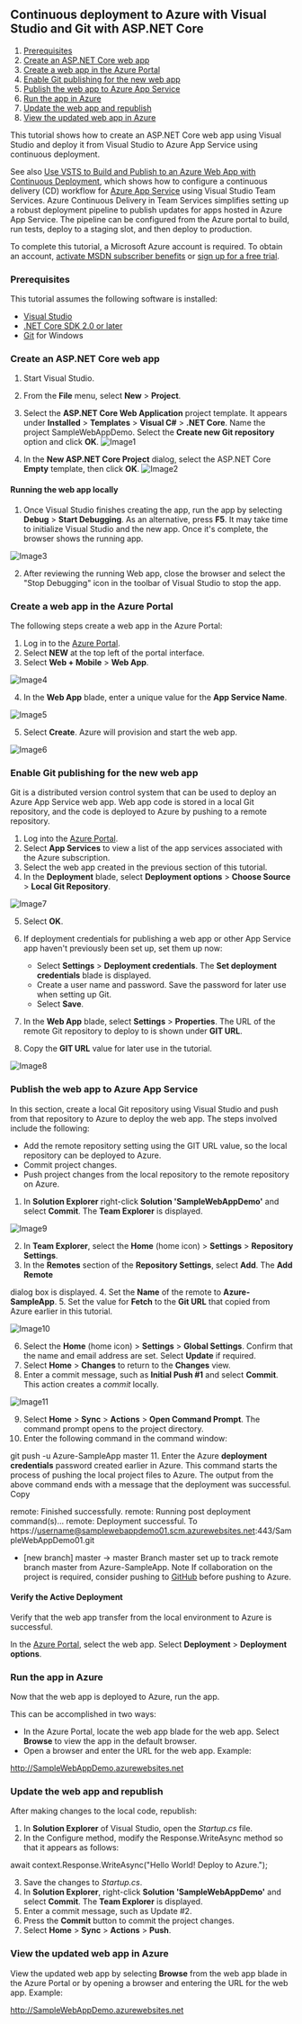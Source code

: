 ## Continuous deployment to Azure with Visual Studio and Git with ASP.NET Core

1. [Prerequisites](https://github.com/DevScope/HandsOn-ASP.NETCore/tree/master/Session%202%20-%20Hands%20On#prerequisites)
2. [Create an ASP.NET Core web app](https://github.com/DevScope/HandsOn-ASP.NETCore/tree/master/Session%202%20-%20Hands%20On#create-an-aspnet-core-web-app)
3. [Create a web app in the Azure Portal](https://github.com/DevScope/HandsOn-ASP.NETCore/tree/master/Session%202%20-%20Hands%20On#create-a-web-app-in-the-azure-portal)
4. [Enable Git publishing for the new web app](https://github.com/DevScope/HandsOn-ASP.NETCore/tree/master/Session%202%20-%20Hands%20On#enable-git-publishing-for-the-new-web-app)
5. [Publish the web app to Azure App Service](https://github.com/DevScope/HandsOn-ASP.NETCore/tree/master/Session%202%20-%20Hands%20On#publish-the-web-app-to-azure-app-service)
6. [Run the app in Azure](https://github.com/DevScope/HandsOn-ASP.NETCore/tree/master/Session%202%20-%20Hands%20On#run-the-app-in-azure)
7. [Update the web app and republish](https://github.com/DevScope/HandsOn-ASP.NETCore/tree/master/Session%202%20-%20Hands%20On#update-the-web-app-and-republish)
8. [View the updated web app in Azure](https://github.com/DevScope/HandsOn-ASP.NETCore/tree/master/Session%202%20-%20Hands%20On#view-the-updated-web-app-in-azure)

This tutorial shows how to create an ASP.NET Core web app using Visual Studio and deploy it from Visual Studio to Azure App Service using continuous deployment.

See also [Use VSTS to Build and Publish to an Azure Web App with Continuous Deployment](https://docs.microsoft.com/en-us/vsts/build-release/archive/apps/aspnet/aspnet-4-ci-cd-azure-automatic), which shows how to configure a continuous delivery (CD) workflow for [Azure App Service](https://docs.microsoft.com/en-us/azure/app-service/app-service-web-overview) using Visual Studio Team Services. Azure Continuous Delivery in Team Services simplifies setting up a robust deployment pipeline to publish updates for apps hosted in Azure App Service. The pipeline can be configured from the Azure portal to build, run tests, deploy to a staging slot, and then deploy to production.

To complete this tutorial, a Microsoft Azure account is required. To obtain an account, [activate MSDN subscriber benefits](https://azure.microsoft.com/pricing/member-offers/credit-for-visual-studio-subscribers/?WT.mc_id=A261C142F) or [sign up for a free trial](https://azure.microsoft.com/free/?WT.mc_id=A261C142F).

### Prerequisites[](https://github.com/DevScope/HandsOn-ASP.NETCore/tree/master/Session%202%20-%20Hands%20On#prerequisites)

This tutorial assumes the following software is installed:

- [Visual Studio](https://www.visualstudio.com/)
- [.NET Core SDK 2.0 or later](https://www.microsoft.com/net/download) 
- [Git](https://git-scm.com/downloads) for Windows

### Create an ASP.NET Core web app[](https://github.com/DevScope/HandsOn-ASP.NETCore/tree/master/Session%202%20-%20Hands%20On#create-an-aspnet-core-web-app)

1. Start Visual Studio. 
2. From the **File** menu, select **New** &gt; **Project**. 
3. Select the **ASP.NET Core Web Application** project template. It appears under **Installed** &gt; **Templates** &gt; **Visual C#** &gt; **.NET Core**. Name the project SampleWebAppDemo. Select the **Create new Git repository** option and click **OK**. 
![Image1](images/01-new-project.png)

4. In the **New ASP.NET Core Project** dialog, select the ASP.NET Core **Empty** template, then click **OK**. 
![Image2](https://github.com/DevScope/HandsOn-ASP.NETCore/tree/master/Session%202%20-%20Hands%20On/images/02-web-site-template.png?raw=true)

#### Running the web app locally[](https://github.com/DevScope/HandsOn-ASP.NETCore/tree/master/Session%202%20-%20Hands%20On#running-the-web-app-locally)

1. Once Visual Studio finishes creating the app, run the app by selecting **Debug** &gt; **Start Debugging**. As an alternative, press **F5**. It may take time to initialize Visual Studio and the new app. Once it's complete, the browser shows the running app. 

![Image3](https://github.com/DevScope/HandsOn-ASP.NETCore/tree/master/Session%202%20-%20Hands%20On/images/04-browser-runapp.png?raw=true)


2. After reviewing the running Web app, close the browser and select the "Stop Debugging" icon in the toolbar of Visual Studio to stop the app. 

### Create a web app in the Azure Portal[](https://github.com/DevScope/HandsOn-ASP.NETCore/tree/master/Session%202%20-%20Hands%20On#create-a-web-app-in-the-azure-portal)

The following steps create a web app in the Azure Portal:

1. Log in to the [Azure Portal](https://portal.azure.com/). 
2. Select **NEW** at the top left of the portal interface. 
3. Select **Web + Mobile** &gt; **Web App**. 

![Image4](https://github.com/DevScope/HandsOn-ASP.NETCore/tree/master/Session%202%20-%20Hands%20On/images/05-azure-newwebapp.png?raw=true)


4. In the **Web App** blade, enter a unique value for the **App Service Name**. 

![Image5](https://github.com/DevScope/HandsOn-ASP.NETCore/tree/master/Session%202%20-%20Hands%20On/images/06-azure-newappblade.png?raw=true)

5. Select **Create**. Azure will provision and start the web app. 

![Image6](https://github.com/DevScope/HandsOn-ASP.NETCore/tree/master/Session%202%20-%20Hands%20On/images/07-azure-webappblade.png?raw=true)

### Enable Git publishing for the new web app[](https://github.com/DevScope/HandsOn-ASP.NETCore/tree/master/Session%202%20-%20Hands%20On#enable-git-publishing-for-the-new-web-app)

Git is a distributed version control system that can be used to deploy an Azure App Service web app. Web app code is stored in a local Git repository, and the code is deployed to Azure by pushing to a remote repository.

1. Log into the [Azure Portal](https://portal.azure.com/). 
2. Select **App Services** to view a list of the app services associated with the Azure subscription. 
3. Select the web app created in the previous section of this tutorial. 
4. In the **Deployment** blade, select **Deployment options** &gt; **Choose Source** &gt; **Local Git Repository**. 

![Image7](https://github.com/DevScope/HandsOn-ASP.NETCore/tree/master/Session%202%20-%20Hands%20On/images/deployment-options.png?raw=true)

5. Select **OK**. 
6. If deployment credentials for publishing a web app or other App Service app haven't previously been set up, set them up now: 
    - Select **Settings** &gt; **Deployment credentials**. The **Set deployment credentials** blade is displayed.
    - Create a user name and password. Save the password for later use when setting up Git.
    - Select **Save**.

7. In the **Web App** blade, select **Settings** &gt; **Properties**. The URL of the remote Git repository to deploy to is shown under **GIT URL**. 
8. Copy the **GIT URL** value for later use in the tutorial. 

![Image8](https://github.com/DevScope/HandsOn-ASP.NETCore/tree/master/Session%202%20-%20Hands%20On/images/09-azure-giturl.png?raw=true)

### Publish the web app to Azure App Service[](https://github.com/DevScope/HandsOn-ASP.NETCore/tree/master/Session%202%20-%20Hands%20On#publish-the-web-app-to-azure-app-service)

In this section, create a local Git repository using Visual Studio and push from that repository to Azure to deploy the web app. The steps involved include the following:

- Add the remote repository setting using the GIT URL value, so the local repository can be deployed to Azure.
- Commit project changes.
- Push project changes from the local repository to the remote repository on Azure.

1. In **Solution Explorer** right-click **Solution 'SampleWebAppDemo'** and select **Commit**. The **Team Explorer** is displayed. 

![Image9](https://github.com/DevScope/HandsOn-ASP.NETCore/tree/master/Session%202%20-%20Hands%20On/images/10-team-explorer.png?raw=true)

2. In **Team Explorer**, select the **Home** (home icon) &gt; **Settings** &gt; **Repository Settings**. 
3. In the **Remotes** section of the **Repository Settings**, select **Add**. The **Add Remote**

dialog box is displayed. 
4. Set the **Name** of the remote to **Azure-SampleApp**. 
5. Set the value for **Fetch** to the **Git URL** that copied from Azure earlier in this tutorial. 

![Image10](https://github.com/DevScope/HandsOn-ASP.NETCore/tree/master/Session%202%20-%20Hands%20On/images/11-add-remote.png?raw=true)

6. Select the **Home** (home icon) &gt; **Settings** &gt; **Global Settings**. Confirm that the name and email address are set. Select **Update** if required. 
7. Select **Home** &gt; **Changes** to return to the **Changes** view. 
8. Enter a commit message, such as **Initial Push #1** and select **Commit**. This action creates a _commit_ locally. 

![Image11](https://github.com/DevScope/HandsOn-ASP.NETCore/tree/master/Session%202%20-%20Hands%20On/images/12-initial-commit.png?raw=true)

9. Select **Home** &gt; **Sync** &gt; **Actions** &gt; **Open Command Prompt**. The command prompt opens to the project directory. 
10. Enter the following command in the command window: 

git push -u Azure-SampleApp master 
11. Enter the Azure **deployment credentials** password created earlier in Azure. This command starts the process of pushing the local project files to Azure. The output from the above command ends with a message that the deployment was successful. Copy			  

remote: Finished successfully.
remote: Running post deployment command(s)...
remote: Deployment successful.
To https://username@samplewebappdemo01.scm.azurewebsites.net:443/SampleWebAppDemo01.git
* [new branch]      master -&gt; master
Branch master set up to track remote branch master from Azure-SampleApp.
Note If collaboration on the project is required, consider pushing to [GitHub](https://github.com/) before pushing to Azure.  

#### Verify the Active Deployment[](https://github.com/DevScope/HandsOn-ASP.NETCore/tree/master/Session%202%20-%20Hands%20On#verify-the-active-deployment)

Verify that the web app transfer from the local environment to Azure is successful.

In the [Azure Portal](https://portal.azure.com/), select the web app. Select **Deployment** &gt; **Deployment options**.

### Run the app in Azure[](https://github.com/DevScope/HandsOn-ASP.NETCore/tree/master/Session%202%20-%20Hands%20On#run-the-app-in-azure)

Now that the web app is deployed to Azure, run the app.

This can be accomplished in two ways:

- In the Azure Portal, locate the web app blade for the web app. Select **Browse** to view the app in the default browser.
- Open a browser and enter the URL for the web app. Example: 

http://SampleWebAppDemo.azurewebsites.net

### Update the web app and republish[](https://github.com/DevScope/HandsOn-ASP.NETCore/tree/master/Session%202%20-%20Hands%20On#update-the-web-app-and-republish)

After making changes to the local code, republish:

1. In **Solution Explorer** of Visual Studio, open the _Startup.cs_ file. 
2. In the Configure method, modify the Response.WriteAsync method so that it appears as follows: 		  

await context.Response.WriteAsync("Hello World! Deploy to Azure.");

3. Save the changes to _Startup.cs_. 
4. In **Solution Explorer**, right-click **Solution 'SampleWebAppDemo'** and select **Commit**. The **Team Explorer** is displayed. 
5. Enter a commit message, such as Update #2. 
6. Press the **Commit** button to commit the project changes. 
7. Select **Home** &gt; **Sync** &gt; **Actions** &gt; **Push**. 

### View the updated web app in Azure[](https://github.com/DevScope/HandsOn-ASP.NETCore/tree/master/Session%202%20-%20Hands%20On#view-the-updated-web-app-in-azure)

View the updated web app by selecting **Browse** from the web app blade in the Azure Portal or by opening a browser and entering the URL for the web app. Example: 

http://SampleWebAppDemo.azurewebsites.net